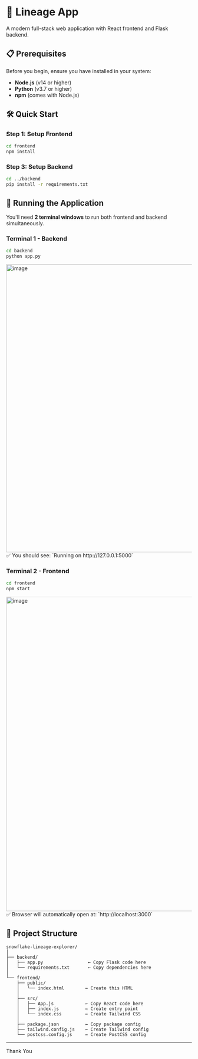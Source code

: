 # 🚀 Lineage App

A modern full-stack web application with React frontend and Flask backend.

## 📋 Prerequisites

Before you begin, ensure you have installed in your system:
- **Node.js** (v14 or higher)
- **Python** (v3.7 or higher)
- **npm** (comes with Node.js)

## 🛠️ Quick Start



### Step 1: Setup Frontend

```bash
cd frontend
npm install
```


### Step 3: Setup Backend

```bash
cd ../backend
pip install -r requirements.txt
```


## 🚀 Running the Application

You'll need **2 terminal windows** to run both frontend and backend simultaneously.

### Terminal 1 - Backend

```bash
cd backend
python app.py
```
<img width="1915" height="781" alt="image" src="https://github.com/user-attachments/assets/3aa58830-430e-4bbb-b308-a19852dfb4dd" />
✅ You should see: `Running on http://127.0.0.1:5000`

### Terminal 2 - Frontend

```bash
cd frontend
npm start
```
<img width="1918" height="853" alt="image" src="https://github.com/user-attachments/assets/cdebad71-a8fa-433b-bf91-5bfad749112c" />
✅ Browser will automatically open at: `http://localhost:3000`

## 📁 Project Structure

```
snowflake-lineage-explorer/
│
├── backend/
│   ├── app.py                 ← Copy Flask code here
│   └── requirements.txt       ← Copy dependencies here
│
└── frontend/
    ├── public/
    │   └── index.html        ← Create this HTML
    │
    ├── src/
    │   ├── App.js            ← Copy React code here
    │   ├── index.js          ← Create entry point
    │   └── index.css         ← Create Tailwind CSS
    │
    ├── package.json          ← Copy package config
    ├── tailwind.config.js    ← Create Tailwind config
    └── postcss.config.js     ← Create PostCSS config
```



---

Thank You
